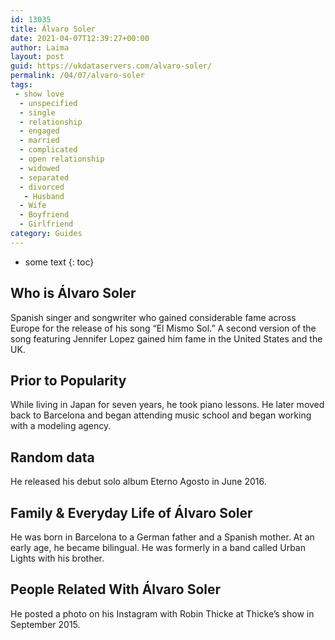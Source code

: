 ```yaml
---
id: 13035
title: Álvaro Soler
date: 2021-04-07T12:39:27+00:00
author: Laima
layout: post
guid: https://ukdataservers.com/alvaro-soler/
permalink: /04/07/alvaro-soler
tags:
 - show love
  - unspecified
  - single
  - relationship
  - engaged
  - married
  - complicated
  - open relationship
  - widowed
  - separated
  - divorced
   - Husband
  - Wife
  - Boyfriend
  - Girlfriend
category: Guides
---
```


* some text
{: toc}


## Who is Álvaro Soler
                  
                  
                  
Spanish singer and songwriter who gained considerable fame across Europe for the release of his song &#8220;El Mismo Sol.&#8221; A second version of the song featuring Jennifer Lopez gained him fame in the United States and the UK.
                  
              
            
              
            
                
                
                
## Prior to Popularity
                  
                  
                  
While living in Japan for seven years, he took piano lessons. He later moved back to Barcelona and began attending music school and began working with a modeling agency.
                  
              
            
              
            
                
                
                
## Random data
                  
                  
                  
He released his debut solo album Eterno Agosto in June 2016.
                  
              
            
              
            
                
                
                
## Family & Everyday Life of Álvaro Soler
                  
                  
                  
He was born in Barcelona to a German father and a Spanish mother. At an early age, he became bilingual. He was formerly in a band called Urban Lights with his brother.
                  
              
            
              
            
                
                
                
## People Related With Álvaro Soler
                  
                  
                  
He posted a photo on his Instagram with Robin Thicke at Thicke&#8217;s show in September 2015.
                  
              
            
              
            
                
              
            
              
              
            
            
              
            
          
          
          